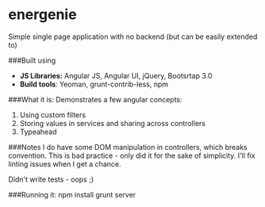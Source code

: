 energenie
=========

Simple single page application with no backend (but can be easily extended to)

###Built using
- **JS Libraries:** Angular JS, Angular UI, jQuery, Bootsrtap 3.0
- **Build tools**: Yeoman, grunt-contrib-less, npm

###What it is:
Demonstrates a few angular concepts:
1. Using custom filters
2. Storing values in services and sharing across controllers
3. Typeahead

###Notes
I do have some DOM manipulation in controllers, which breaks convention. 
This is bad practice - only did it for the sake of simplicity. I'll fix linting issues when I get a chance.

Didn't write tests - oops ;)

###Running it:
    npm install
    grunt server


